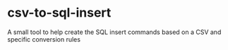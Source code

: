 # csv-to-sql-insert
A small tool to help create the SQL insert commands based on a CSV and specific conversion rules
